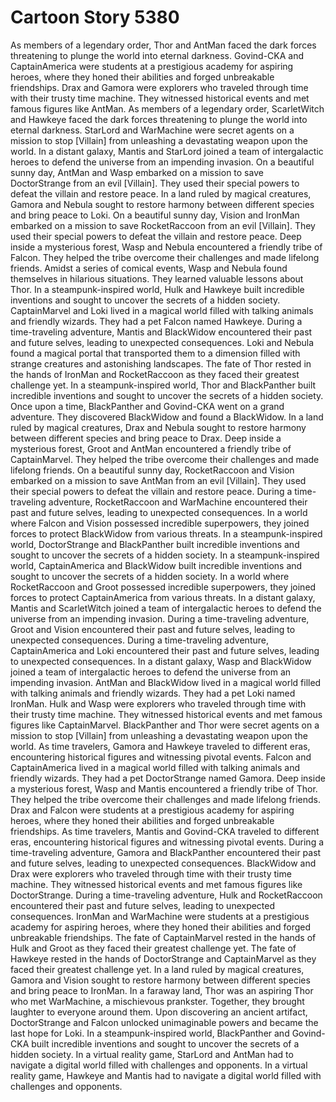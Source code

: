 # Cartoon Story 5380

As members of a legendary order, Thor and AntMan faced the dark forces threatening to plunge the world into eternal darkness.
Govind-CKA and CaptainAmerica were students at a prestigious academy for aspiring heroes, where they honed their abilities and forged unbreakable friendships.
Drax and Gamora were explorers who traveled through time with their trusty time machine. They witnessed historical events and met famous figures like AntMan.
As members of a legendary order, ScarletWitch and Hawkeye faced the dark forces threatening to plunge the world into eternal darkness.
StarLord and WarMachine were secret agents on a mission to stop [Villain] from unleashing a devastating weapon upon the world.
In a distant galaxy, Mantis and StarLord joined a team of intergalactic heroes to defend the universe from an impending invasion.
On a beautiful sunny day, AntMan and Wasp embarked on a mission to save DoctorStrange from an evil [Villain]. They used their special powers to defeat the villain and restore peace.
In a land ruled by magical creatures, Gamora and Nebula sought to restore harmony between different species and bring peace to Loki.
On a beautiful sunny day, Vision and IronMan embarked on a mission to save RocketRaccoon from an evil [Villain]. They used their special powers to defeat the villain and restore peace.
Deep inside a mysterious forest, Wasp and Nebula encountered a friendly tribe of Falcon. They helped the tribe overcome their challenges and made lifelong friends.
Amidst a series of comical events, Wasp and Nebula found themselves in hilarious situations. They learned valuable lessons about Thor.
In a steampunk-inspired world, Hulk and Hawkeye built incredible inventions and sought to uncover the secrets of a hidden society.
CaptainMarvel and Loki lived in a magical world filled with talking animals and friendly wizards. They had a pet Falcon named Hawkeye.
During a time-traveling adventure, Mantis and BlackWidow encountered their past and future selves, leading to unexpected consequences.
Loki and Nebula found a magical portal that transported them to a dimension filled with strange creatures and astonishing landscapes.
The fate of Thor rested in the hands of IronMan and RocketRaccoon as they faced their greatest challenge yet.
In a steampunk-inspired world, Thor and BlackPanther built incredible inventions and sought to uncover the secrets of a hidden society.
Once upon a time, BlackPanther and Govind-CKA went on a grand adventure. They discovered BlackWidow and found a BlackWidow.
In a land ruled by magical creatures, Drax and Nebula sought to restore harmony between different species and bring peace to Drax.
Deep inside a mysterious forest, Groot and AntMan encountered a friendly tribe of CaptainMarvel. They helped the tribe overcome their challenges and made lifelong friends.
On a beautiful sunny day, RocketRaccoon and Vision embarked on a mission to save AntMan from an evil [Villain]. They used their special powers to defeat the villain and restore peace.
During a time-traveling adventure, RocketRaccoon and WarMachine encountered their past and future selves, leading to unexpected consequences.
In a world where Falcon and Vision possessed incredible superpowers, they joined forces to protect BlackWidow from various threats.
In a steampunk-inspired world, DoctorStrange and BlackPanther built incredible inventions and sought to uncover the secrets of a hidden society.
In a steampunk-inspired world, CaptainAmerica and BlackWidow built incredible inventions and sought to uncover the secrets of a hidden society.
In a world where RocketRaccoon and Groot possessed incredible superpowers, they joined forces to protect CaptainAmerica from various threats.
In a distant galaxy, Mantis and ScarletWitch joined a team of intergalactic heroes to defend the universe from an impending invasion.
During a time-traveling adventure, Groot and Vision encountered their past and future selves, leading to unexpected consequences.
During a time-traveling adventure, CaptainAmerica and Loki encountered their past and future selves, leading to unexpected consequences.
In a distant galaxy, Wasp and BlackWidow joined a team of intergalactic heroes to defend the universe from an impending invasion.
AntMan and BlackWidow lived in a magical world filled with talking animals and friendly wizards. They had a pet Loki named IronMan.
Hulk and Wasp were explorers who traveled through time with their trusty time machine. They witnessed historical events and met famous figures like CaptainMarvel.
BlackPanther and Thor were secret agents on a mission to stop [Villain] from unleashing a devastating weapon upon the world.
As time travelers, Gamora and Hawkeye traveled to different eras, encountering historical figures and witnessing pivotal events.
Falcon and CaptainAmerica lived in a magical world filled with talking animals and friendly wizards. They had a pet DoctorStrange named Gamora.
Deep inside a mysterious forest, Wasp and Mantis encountered a friendly tribe of Thor. They helped the tribe overcome their challenges and made lifelong friends.
Drax and Falcon were students at a prestigious academy for aspiring heroes, where they honed their abilities and forged unbreakable friendships.
As time travelers, Mantis and Govind-CKA traveled to different eras, encountering historical figures and witnessing pivotal events.
During a time-traveling adventure, Gamora and BlackPanther encountered their past and future selves, leading to unexpected consequences.
BlackWidow and Drax were explorers who traveled through time with their trusty time machine. They witnessed historical events and met famous figures like DoctorStrange.
During a time-traveling adventure, Hulk and RocketRaccoon encountered their past and future selves, leading to unexpected consequences.
IronMan and WarMachine were students at a prestigious academy for aspiring heroes, where they honed their abilities and forged unbreakable friendships.
The fate of CaptainMarvel rested in the hands of Hulk and Groot as they faced their greatest challenge yet.
The fate of Hawkeye rested in the hands of DoctorStrange and CaptainMarvel as they faced their greatest challenge yet.
In a land ruled by magical creatures, Gamora and Vision sought to restore harmony between different species and bring peace to IronMan.
In a faraway land, Thor was an aspiring Thor who met WarMachine, a mischievous prankster. Together, they brought laughter to everyone around them.
Upon discovering an ancient artifact, DoctorStrange and Falcon unlocked unimaginable powers and became the last hope for Loki.
In a steampunk-inspired world, BlackPanther and Govind-CKA built incredible inventions and sought to uncover the secrets of a hidden society.
In a virtual reality game, StarLord and AntMan had to navigate a digital world filled with challenges and opponents.
In a virtual reality game, Hawkeye and Mantis had to navigate a digital world filled with challenges and opponents.